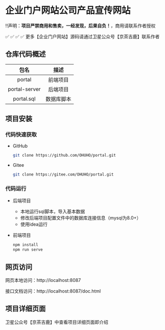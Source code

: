 # 企业门户网站公司产品宣传网站

‼️声明：**项目严禁商用和售卖，一经发现，后果自负！**，商用请联系作者授权

✅ ✅ ✅ ✅ 更多【企业门户网站】源码请通过卫星公众号【京茶吉鹿】联系作者

## 仓库代码概述

|     包名      |    描述    |
| :-----------: | :--------: |
|    portal     |  前端项目  |
| portal-server |  后端项目  |
|  portal.sql   | 数据库脚本 |

## 项目安装

### 代码快速获取

- GitHub

	```bash
	git clone https://github.com/OHUHO/portal.git
	```

- Gitee

	```bash
	git clone https://gitee.com/OHUHO/portal.git
	```

### 代码运行

- 后端项目

	- 本地运行sql脚本，导入基本数据
	- 修改后端项目配置文件中的数据库连接信息（mysql为8.0+）
	- 使用idea运行

- 前端项目

	```bash
	npm install
	npm run serve
	```

## 网页访问

网页本地访问：http://localhost:8087

接口文档访问：http://localhost:8087/doc.html

## 项目详细页面

卫星公众号【京茶吉鹿】中查看项目详细页面即介绍

